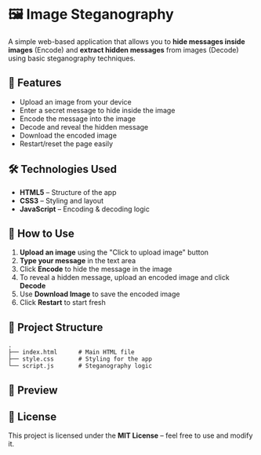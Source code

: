 # 🖼️ Image Steganography

A simple web-based application that allows you to **hide messages inside images** (Encode) and **extract hidden messages** from images (Decode) using basic steganography techniques.

## 📌 Features

* Upload an image from your device
* Enter a secret message to hide inside the image
* Encode the message into the image
* Decode and reveal the hidden message
* Download the encoded image
* Restart/reset the page easily

## 🛠️ Technologies Used

* **HTML5** – Structure of the app
* **CSS3** – Styling and layout
* **JavaScript** – Encoding & decoding logic

## 🚀 How to Use

1. **Upload an image** using the "Click to upload image" button
2. **Type your message** in the text area
3. Click **Encode** to hide the message in the image
4. To reveal a hidden message, upload an encoded image and click **Decode**
5. Use **Download Image** to save the encoded image
6. Click **Restart** to start fresh

## 📂 Project Structure

```
.
├── index.html      # Main HTML file
├── style.css       # Styling for the app
└── script.js       # Steganography logic
```

## 📸 Preview


## 📄 License

This project is licensed under the **MIT License** – feel free to use and modify it.
